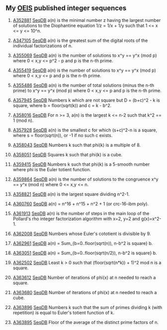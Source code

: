 ## My [OEIS](https://oeis.org) published integer sequences ##

1. [A352881](https://oeis.org/A352881) [SeqDB](https://sequencedb.net/s/A352881)		a(n) is the minimal number z having the largest number of solutions to the Diophantine equation 1/z = 1/x + 1/y such that 1 <= x <= y <= 10^n.

2. [A347105](https://oeis.org/A347105) [SeqDB](https://sequencedb.net/s/A347105)		a(n) is the greatest sum of the digital roots of the individual factorizations of n.

3. [A355069](https://oeis.org/A355069) [SeqDB](https://sequencedb.net/s/A355069)		a(n) is the number of solutions to x^y == y^x (mod p) where 0 < x,y <= p^2 - p and p is the n-th prime.

4. [A355419](https://oeis.org/A355419) [SeqDB](https://sequencedb.net/s/A355419)		a(n) is the number of solutions to x^y == y^x (mod p) where 0 < x,y <= p and p is the n-th prime.

5. [A355486](https://oeis.org/A355486) [SeqDB](https://sequencedb.net/s/A355486)		a(n) is the number of total solutions (minus the n-th prime) to x^y == y^x (mod p) where 0 < x,y <= p and p is the n-th prime.

6. [A357945](https://oeis.org/A357945) [SeqDB](https://sequencedb.net/s/A357945)		Numbers k which are not square but D = (b+c)^2 - k is square, where b = floor(sqrt(k)) and c = k - b^2.	

7. [A358016](https://oeis.org/A358016) [SeqDB](https://sequencedb.net/s/A358016)		For n >= 3, a(n) is the largest k <= n-2 such that k^2 == 1 (mod n).

8. [A357928](https://oeis.org/A357928) [SeqDB](https://sequencedb.net/s/A357928)		a(n) is the smallest c for which (s+c)^2-n is a square, where s = floor(sqrt(n)), or -1 if no such c exists.

9. [A358043](https://oeis.org/A358043) [SeqDB](https://sequencedb.net/s/A358043)		Numbers k such that phi(k) is a multiple of 8.

10. [A358051](https://oeis.org/A358051) [SeqDB](https://sequencedb.net/s/A358051)		Squares k such that phi(k) is a cube.

11. [A359415](https://oeis.org/A359415) [SeqDB](https://sequencedb.net/s/A359415)		Numbers k such that phi(k) is a 5-smooth number where phi is the Euler totient function.

12. [A359864](https://oeis.org/A359864) [SeqDB](https://sequencedb.net/s/A359864)		a(n) is the number of solutions to the congruence x^y == y^x (mod n) where 0 <= x,y <= n.

13. [A358821](https://oeis.org/A358821) [SeqDB](https://sequencedb.net/s/A358821)		a(n) is the largest square dividing n^2-1.

14. [A360760](https://oeis.org/A360760) [SeqDB](https://sequencedb.net/s/A360760)		a(n) = n^16 + n^15 + n^2 + 1 (or crc-16-ibm poly).

15. [A361913](https://oeis.org/A361913) [SeqDB](https://sequencedb.net/s/A361913)		a(n) is the number of steps in the main loop of the Pollard's rho integer factorization algorithm with x=2, y=2 and g(x)=x^2-1.

16. [A362008](https://oeis.org/A362008) [SeqDB](https://sequencedb.net/s/A362008)		Numbers whose Euler's cototient is divisible by 9.

17. [A362961](https://oeis.org/A362961) [SeqDB](https://sequencedb.net/s/A362961)		a(n) = Sum_{b=0..floor(sqrt(n)), n-b^2 is square} b.

18. [A363051](https://oeis.org/A363051) [SeqDB](https://sequencedb.net/s/A363051)		a(n) = Sum_{b=0..floor(sqrt(n/2)), n-b^2 is square} b.

19. [A362502](https://oeis.org/A362502) [SeqDB](https://sequencedb.net/s/A362502)		Least k > 0 such that (floor(sqrt(n*k)) + 1)^2 mod n is a square.

20. [A363612](https://oeis.org/A363612) [SeqDB](https://sequencedb.net/s/A363612)		Number of iterations of phi(x) at n needed to reach a square.

21. [A363680](https://oeis.org/A363680) [SeqDB](https://sequencedb.net/s/A363680)		Number of iterations of phi(x) at n needed to reach a cube.

22. [A363896](https://oeis.org/A363896) [SeqDB](https://sequencedb.net/s/A363896)		Numbers k such that the sum of primes dividing k (with repetition) is equal to Euler's totient function of k.

23. [A363895](https://oeis.org/A363895) [SeqDB](https://sequencedb.net/s/A363895)		Floor of the average of the distinct prime factors of n.
